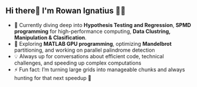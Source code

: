 ## Hi there👋 I'm Rowan Ignatius 👨‍💻  
- 🌱 Currently diving deep into **Hypothesis Testing and Regression**, **SPMD programming** for high-performance computing, **Data Clustring, Manipulation & Clasification**. 
- 🔭 Exploring **MATLAB GPU programming**, optimizing **Mandelbrot** partitioning, and working on parallel palindrome detection  
- 💡 Always up for conversations about efficient code, technical challenges, and speeding up complex computations  
- ⚡ Fun fact: I’m turning large grids into manageable chunks and always hunting for that next speedup 🚀 
